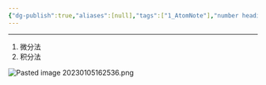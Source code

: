 ```yaml
---
{"dg-publish":true,"aliases":[null],"tags":["1_AtomNote"],"number headings":"auto, first-level 1, max 6, A.1.","Created-Date":"2023-01-05 16:25:07","Modified-Date":"2024-04-18 11:53:26","permalink":"/A01_Lessons/Aa05_大学物理/运动学中的两类问题/","dgPassFrontmatter":true}
---
```





---


1. 微分法
2. 积分法






![Pasted image 20230105162536.png](/img/user/Z02_ObFiles/Attachments/Pasted%20image%2020230105162536.png)

